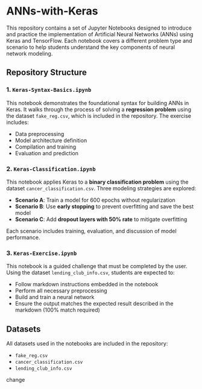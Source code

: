 # ANNs-with-Keras

This repository contains a set of Jupyter Notebooks designed to introduce and practice the implementation of Artificial Neural Networks (ANNs) using Keras and TensorFlow. Each notebook covers a different problem type and scenario to help students understand the key components of neural network modeling.

## Repository Structure

### 1. `Keras-Syntax-Basics.ipynb`
This notebook demonstrates the foundational syntax for building ANNs in Keras. It walks through the process of solving a **regression problem** using the dataset `fake_reg.csv`, which is included in the repository. The exercise includes:

- Data preprocessing
- Model architecture definition
- Compilation and training
- Evaluation and prediction

### 2. `Keras-Classification.ipynb`
This notebook applies Keras to a **binary classification problem** using the dataset `cancer_classification.csv`. Three modeling strategies are explored:

- **Scenario A**: Train a model for 600 epochs without regularization
- **Scenario B**: Use **early stopping** to prevent overfitting and save the best model
- **Scenario C**: Add **dropout layers with 50% rate** to mitigate overfitting

Each scenario includes training, evaluation, and discussion of model performance.

### 3. `Keras-Exercise.ipynb`
This notebook is a guided challenge that must be completed by the user. Using the dataset `lending_club_info.csv`, students are expected to:

- Follow markdown instructions embedded in the notebook
- Perform all necessary preprocessing
- Build and train a neural network
- Ensure the output matches the expected result described in the markdown (100% match required)

## Datasets
All datasets used in the notebooks are included in the repository:
- `fake_reg.csv`
- `cancer_classification.csv`
- `lending_club_info.csv`

change

